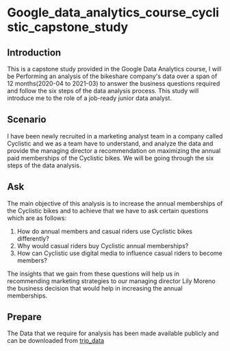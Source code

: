 # Google_data_analytics_course_cyclistic_capstone_study
## Introduction
This is a capstone study provided in the Google Data Analytics course, I will be Performing an analysis of the bikeshare company's data over a span of 12 months(2020-04 to 2021-03) to answer
the business questions required and follow the six steps of the data analysis process. This study will introduce me to the role of a job-ready junior data analyst.
## Scenario
I have been newly recruited in a marketing analyst team in a company called Cyclistic and we as a team have to understand, and analyze the data and provide the managing director a recommendation
on maximizing the annual paid memberships of the Cyclistic bikes.
We will be going through the six steps of the data analysis.
## Ask
The main objective of this analysis is to increase the annual memberships of the Cyclistic bikes and to achieve that we have to ask certain questions which are as follows:
1. How do annual members and casual riders use Cyclistic bikes differently?
2. Why would casual riders buy Cyclistic annual memberships?
3. How can Cyclistic use digital media to influence casual riders to become members?

The insights that we gain from these questions will help us in recommending marketing strategies to our managing director Lily Moreno the business decision that would help in increasing the annual memberships.
## Prepare
The Data that we require for analysis has been made available publicly and can be downloaded from [trip_data](https://divvy-tripdata.s3.amazonaws.com/index.html)
